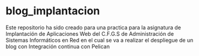 # blog_implantacion
Este repositorio ha sido creado para una practica para la asignatura de Implantación de Aplicaciones Web del C.F.G.S de Administración de Sistemas Informáticos en Red en el cual se va a realizar el despliegue de un blog con Integración continua con Pelican
